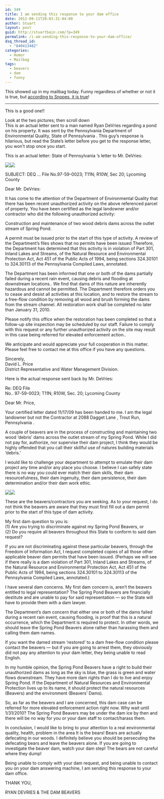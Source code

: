 ```yaml
---
id: 349
title: I am sending this response to your dam office
date: 2012-09-11T20:03:31-04:00
author: Stuart
layout: post
guid: http://stuartbain.com/?p=349
permalink: /i-am-sending-this-response-to-your-dam-office/
dsq_thread_id:
  - "840413482"
categories:
  - Humor
  - Mailbag
tags:
  - beavers
  - dam
  - funny
---
```

This showed up in my mailbag today. Funny regardless of whether or not it is true, but [according to Snopes, it is true](http://www.snopes.com/humor/letters/dammed.asp)!

* * *

This is a good one!!

Look at the two pictures; then scroll down  
This is an actual letter sent to a man named Ryan DeVries regarding a pond on his property. It was sent by the Pennsylvania Department of Environmental Quality, State of Pennsylvania . This guy&#8217;s response is hilarious, but read the State&#8217;s letter before you get to the response letter, you won’t stop once you start.

This is an actual letter: State of Pennsylvania &#8216;s letter to Mr. DeVries:

![](https://mail.google.com/mail/u/0/?ui=2&ik=de637af395&view=att&th=139b75f8326dfd0e&attid=0.1&disp=emb&zw&atsh=1)![](https://mail.google.com/mail/u/0/?ui=2&ik=de637af395&view=att&th=139b75f8326dfd0e&attid=0.2&disp=emb&zw&atsh=1) 

SUBJECT: DEQ &#8230; File No.97-59-0023; T11N; R10W, Sec 20; Lycoming County

Dear Mr. DeVries:

It has come to the attention of the Department of Environmental Quality that there has been recent unauthorized activity on the above referenced parcel of property. You have been certified as the legal landowner and/or contractor who did the following unauthorized activity:

Construction and maintenance of two wood debris dams across the outlet stream of Spring Pond.

<!--more-->

A permit must be issued prior to the start of this type of activity. A review of the Department&#8217;s files shows that no permits have been issued Therefore, the Department has determined that this activity is in violation of Part 301, Inland Lakes and Streams, of the Natural Resource and Environmental Protection Act, Act 451 of the Public Acts of 1994, being sections 324.30101 to 324.30113 of the Pennsylvania Compiled Laws, annotated.

The Department has been informed that one or both of the dams partially failed during a recent rain event, causing debris and flooding at downstream locations.. We find that dams of this nature are inherently hazardous and cannot be permitted. The Department therefore orders you to cease and desist all activities at this location, and to restore the stream to a free-flow condition by removing all wood and brush forming the dams from the stream channel. All restoration work shall be completed no later than January 31, 2010.

Please notify this office when the restoration has been completed so that a follow-up site inspection may be scheduled by our staff. Failure to comply with this request or any further unauthorized activity on the site may result in this case being referred for elevated enforcement action..

We anticipate and would appreciate your full cooperation in this matter. Please feel free to contact me at this office if you have any questions.

Sincerely,  
David L. Price  
District Representative and Water Management Division.

Here is the actual response sent back by Mr. DeVries:

Re: DEQ File  
No.. 97-59-0023; T11N; R10W, Sec. 20; Lycoming County

Dear Mr. Price,

Your certified letter dated 11/17/09 has been handed to me. I am the legal landowner but not the Contractor at 2088 Dagget Lane , Trout Run, Pennsylvania .

A couple of beavers are in the process of constructing and maintaining two wood &#8216;debris&#8217; dams across the outlet stream of my Spring Pond. While I did not pay for, authorize, nor supervise their dam project, I think they would be highly offended that you call their skillful use of natures building materials &#8216;debris.&#8217;

I would like to challenge your department to attempt to emulate their dam project any time and/or any place you choose. I believe I can safely state there is no way you could ever match their dam skills, their dam resourcefulness, their dam ingenuity, their dam persistence, their dam determination and/or their dam work ethic.

![](https://mail.google.com/mail/u/0/?ui=2&ik=de637af395&view=att&th=139b75f8326dfd0e&attid=0.3&disp=emb&zw&atsh=1)![](https://mail.google.com/mail/u/0/?ui=2&ik=de637af395&view=att&th=139b75f8326dfd0e&attid=0.4&disp=emb&zw&atsh=1) 

These are the beavers/contractors you are seeking. As to your request, I do not think the beavers are aware that they must first fill out a dam permit prior to the start of this type of dam activity.

My first dam question to you is:  
(1) Are you trying to discriminate against my Spring Pond Beavers, or  
(2) Do you require all beavers throughout this State to conform to said dam request?

If you are not discriminating against these particular beavers, through the Freedom of Information Act, I request completed copies of all those other applicable beaver dam permits that have been issued. (Perhaps we will see if there really is a dam violation of Part 301, Inland Lakes and Streams, of the Natural Resource and Environmental Protection Act, Act 451 of the Public Acts of 1994, being sections 324.30101 to 324.30113 of the Pennsylvania Compiled Laws, annotated.)

I have several dam concerns. My first dam concern is, aren&#8217;t the beavers entitled to legal representation? The Spring Pond Beavers are financially destitute and are unable to pay for said representation &#8212; so the State will have to provide them with a dam lawyer.

The Department&#8217;s dam concern that either one or both of the dams failed during a recent rain event, causing flooding, is proof that this is a natural occurrence, which the Department is required to protect. In other words, we should leave the Spring Pond Beavers alone rather than harassing them and calling them dam names.

If you want the damed stream &#8216;restored&#8217; to a dam free-flow condition please contact the beavers &#8212; but if you are going to arrest them, they obviously did not pay any attention to your dam letter, they being unable to read English.

In my humble opinion, the Spring Pond Beavers have a right to build their unauthorized dams as long as the sky is blue, the grass is green and water flows downstream. They have more dam rights than I do to live and enjoy Spring Pond. If the Department of Natural Resources and Environmental Protection lives up to its name, it should protect the natural resources (Beavers) and the environment (Beavers&#8217; Dams).

So, as far as the beavers and I are concerned, this dam case can be referred for more elevated enforcement action right now. Why wait until 1/31/2010? The Spring Pond Beavers may be under the dam ice by then and there will be no way for you or your dam staff to contact/harass them.

In conclusion, I would like to bring to your attention to a real environmental quality, health, problem in the area It is the bears! Bears are actually defecating in our woods. I definitely believe you should be persecuting the defecating bears and leave the beavers alone. If you are going to investigate the beaver dam, watch your dam step! The bears are not careful where they dump!

Being unable to comply with your dam request, and being unable to contact you on your dam answering machine, I am sending this response to your dam office.

THANK YOU,

RYAN DEVRIES & THE DAM BEAVERS
